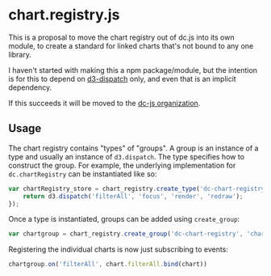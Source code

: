 # chart.registry.js

This is a proposal to move the chart registry out of dc.js into its own module, to create
a standard for linked charts that's not bound to any one library.

I haven't started with making this a npm package/module, but the intention is for this to
depend on [d3-dispatch](https://github.com/d3/d3-dispatch) only, and even that is an implicit dependency.

If this succeeds it will be moved to the [dc-js organization](https://github.com/dc-js).

## Usage

The chart registry contains "types" of "groups". A group is an instance of a type and usually
an instance of `d3.dispatch`. The type specifies how to construct the group. For example, the
underlying implementation for `dc.chartRegistry` can be instantiated like so:

```js
var chartRegistry_store = chart_registry.create_type('dc-chart-registry', function() {
    return d3.dispatch('filterAll', 'focus', 'render', 'redraw');
});
```

Once a type is instantiated, groups can be added using `create_group`:

```js
var chartgroup = chart_registry.create_group('dc-chart-registry', 'chartgroup1');
```

Registering the individual charts is now just subscribing to events:

```js
chartgroup.on('filterAll', chart.filterAll.bind(chart))
```
